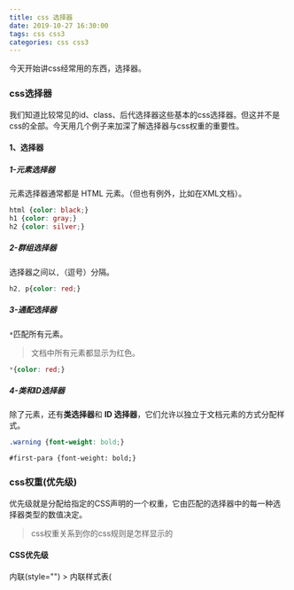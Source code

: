 ```yaml
---
title: css 选择器
date: 2019-10-27 16:30:00
tags: css css3
categories: css css3
---
```


今天开始讲css经常用的东西，选择器。

<!--more-->

### css选择器

我们知道比较常见的id、class、后代选择器这些基本的css选择器。但这并不是css的全部。今天用几个例子来加深了解选择器与css权重的重要性。

#### 1、选择器

##### 1-元素选择器

元素选择器通常都是 HTML 元素。（但也有例外，比如在XML文档）。

```css
html {color: black;}  
h1 {color: gray;}  
h2 {color: silver;}
```

##### 2-群组选择器

选择器之间以`,`（逗号）分隔。

```css
h2, p{color: red;}
```

##### 3-通配选择器

`*`匹配所有元素。

> 文档中所有元素都显示为红色。

```css
*{color: red;}
```

##### 4-类和ID选择器

除了元素，还有**类选择器**和 **ID 选择器**，它们允许以独立于文档元素的方式分配样式。 

```css
.warning {font-weight: bold;}
```

```
#first-para {font-weight: bold;}
```

### css权重(优先级)

优先级就是分配给指定的CSS声明的一个权重，它由匹配的选择器中的每一种选择器类型的数值决定。

> css权重关系到你的css规则是怎样显示的

#### CSS优先级

内联(style="") > 内联样式表(<style>) | 外链样式表(<link>) > 浏览器缺省

>  **内联样式表**和**外链样式表**取决于定义的位置顺序。 

#### 选择器优先级

ID选择器 > 类选择器 | 属性选择器 | 伪类选择器 > 元素选择器

>  **!important**: 当在一个样式声明中使用一个!important 规则时，此声明将覆盖任何其他声明

内联元素  1, 0, 0, 0

ID选择器  0, 1, 0, 0

类选择器，属性选择，伪类  0, 0, 1, 0

元素，伪元素  0, 0, 0, 1

#### 演示图

![图1](https://zhang-yue.oss-cn-beijing.aliyuncs.com/bingshan/specificity.png)

### 实例

#### 属性选择器

![图2](https://zhang-yue.oss-cn-beijing.aliyuncs.com/bingshan/selector_1.png)

 #### css兄弟选择器

![图3](https://zhang-yue.oss-cn-beijing.aliyuncs.com/bingshan/selector_2.png)

[^]: 本示例采用cmui样式库，有兴趣可以访问下载